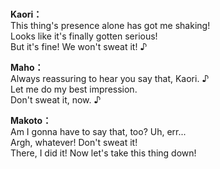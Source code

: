 # 

  
**Kaori：**  
This thing's presence alone has got me shaking!  
Looks like it's finally gotten serious!  
But it's fine! We won't sweat it! ♪  
  
**Maho：**  
Always reassuring to hear you say that, Kaori. ♪  
Let me do my best impression.  
Don't sweat it, now. ♪  
  
**Makoto：**  
Am I gonna have to say that, too? Uh, err...  
Argh, whatever! Don't sweat it!  
There, I did it! Now let's take this thing down!  
